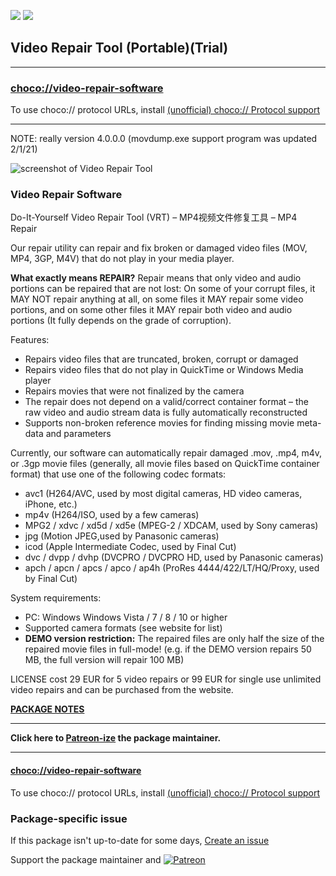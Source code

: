 [![](https://img.shields.io/chocolatey/v/video-repair-software?color=green&label=video-repair-software)](https://chocolatey.org/packages/video-repair-software) [![](https://img.shields.io/chocolatey/dt/video-repair-software)](https://chocolatey.org/packages/video-repair-software)

## Video Repair Tool (Portable)(Trial)

---

### [choco://video-repair-software](choco://video-repair-software)
To use choco:// protocol URLs, install [(unofficial) choco:// Protocol support ](https://chocolatey.org/packages/choco-protocol-support)

---

NOTE: really version 4.0.0.0 (movdump.exe support program was updated 2/1/21)

![screenshot of Video Repair Tool](https://cdn.staticaly.com/gh/bcurran3/ChocolateyPackages/master/video-repair-software/video-repair-software_screenshot.png)


### Video Repair Software

Do-It-Yourself Video Repair Tool (VRT)  –  MP4视频文件修复工具 – MP4 Repair

Our repair utility can repair and fix broken or damaged video files (MOV, MP4, 3GP, M4V) that do not play in your media player.

**What exactly means REPAIR?** Repair means that only video and audio portions can be repaired that are not lost: On some of your corrupt files, it MAY NOT repair anything at all, on some files it MAY repair some video portions, and on some other files it MAY repair both video and audio portions (It fully depends on the grade of corruption).

Features:

* Repairs video files that are truncated, broken, corrupt or damaged
* Repairs video files that do not play in QuickTime or Windows Media player
* Repairs movies that were not finalized by the camera
* The repair does not depend on a valid/correct container format – the raw video and audio stream data is fully automatically reconstructed
* Supports non-broken reference movies for finding missing movie meta-data and parameters

Currently, our software can automatically repair damaged .mov, .mp4, m4v, or .3gp movie files (generally, all movie files based on QuickTime container format) that use one of the following codec formats:

* avc1 (H264/AVC, used by most digital cameras, HD video cameras, iPhone, etc.)
* mp4v (H264/ISO, used by a few cameras)
* MPG2 / xdvc / xd5d / xd5e (MPEG-2 / XDCAM, used by Sony cameras)
* jpg (Motion JPEG,used by Panasonic cameras)
* icod (Apple Intermediate Codec, used by Final Cut)
* dvc / dvpp / dvhp (DVCPRO / DVCPRO HD, used by Panasonic cameras)
* apch / apcn / apcs / apco / ap4h  (ProRes 4444/422/LT/HQ/Proxy, used by Final Cut)

System requirements:

* PC: Windows Windows Vista / 7 / 8 / 10 or higher
* Supported camera formats (see website for list)
* **DEMO version restriction:** The repaired files are only half the size of the repaired movie files in full-mode! (e.g. if the DEMO version repairs 50 MB, the full version will repair 100 MB)

LICENSE cost 29 EUR for 5 video repairs or 99 EUR for single use unlimited video repairs and can be purchased from the website.

**[PACKAGE NOTES](https://github.com/bcurran3/ChocolateyPackages/blob/master/video-repair-software/readme.md)**
	

---

**Click here to [Patreon-ize](https://www.patreon.com/bcurran3) the package maintainer.**

---

#### [choco://video-repair-software](choco://video-repair-software)
To use choco:// protocol URLs, install [(unofficial) choco:// Protocol support ](https://chocolatey.org/packages/choco-protocol-support)

### Package-specific issue
If this package isn't up-to-date for some days, [Create an issue](https://github.com/tunisiano187/Chocolatey-packages/issues/new/choose)

Support the package maintainer and [![Patreon](https://cdn.jsdelivr.net/gh/tunisiano187/Chocolatey-packages@d15c4e19c709e7148588d4523ffc6dd3cd3c7e5e/icons/patreon.png)](https://www.patreon.com/bePatron?u=39585820)
